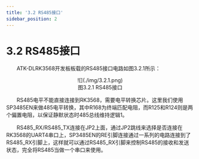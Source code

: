 ```yaml
---
title: '3.2 RS485接口'
sidebar_position: 2
---
```


# 3.2 RS485接口

&emsp;&emsp;ATK-DLRK3568开发板板载的RS485接口电路如图3.2.1所示：

<center>
![](./img/3.2.1.png)<br />
图3.2.1 RS485接口
</center>

&emsp;&emsp;RS485电平不能直接连接到RK3568，需要电平转换芯片。这里我们使用SP3485EN来做485电平转换，其中R168为终端匹配电阻，而R125和R124则是两个偏置电阻，以保证静默状态时485总线维持逻辑1。

&emsp;&emsp;RS485_RX/RS485_TX连接在JP2上面，通过JP2跳线来选择是否连接在RK3568的UART4串口上，SP3485EN的RE引脚连接通过一系列的电路连接到了RS485_RX引脚上，这样就可以通过RS485_RX引脚来控制RS485的接收和发送状态，完全将RS485当做一个串口来使用。



